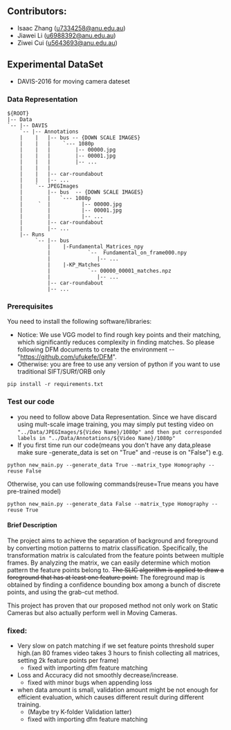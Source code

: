 ## Contributors:

* Isaac Zhang (u7334258@anu.edu.au)
* Jiawei Li   (u6988392@anu.edu.au)
* Ziwei Cui   (u5643693@anu.edu.au)

## Experimental DataSet
* DAVIS-2016 for moving camera dateset

### Data Representation 
```
${ROOT}
|-- Data
`-- |-- DAVIS
    `-- |-- Annotations
    |    |   |-- bus -- {DOWN SCALE IMAGES} 
    |    |   |    `--- 1080p
    |    |   |        |-- 00000.jpg
    |    |   |        |-- 00001.jpg
    |    |   |        |-- ...
    |    |   |    
    |    |   |-- car-roundabout
    |    |   |-- ...
    |    `-- JPEGImages
    |        |-- bus  -- {DOWN SCALE IMAGES} 
    |        |   `--- 1080p 
    |     `  |          |-- 00000.jpg 
    |        |          |-- 00001.jpg
    |        |          |-- ... 
    |        |-- car-roundabout
    |        |-- ...
    |-- Runs
         `-- |-- bus
             |    |-Fundamental_Matrices_npy
             |            `--  Fundamental_on_frame000.npy
             |               |-- ...
             |    |-KP_Matches
             |            `-- 00000_00001_matches.npz
             |               |-- ...
             |-- car-roundabout
             |-- ...
```


### Prerequisites
You need to install the following software/libraries:
* Notice: We use VGG model to find rough key points and their matching, which significantly reduces complexity in finding matches. So please following DFM documents to create the environment -- "https://github.com/ufukefe/DFM".   
* Otherwise: you are free to use any version of python if you want to use traditional SIFT/SURf/ORB only
```shell 
pip install -r requirements.txt
```

### Test our code
*  you need to follow above Data Representation. Since we have discard using mult-scale image training, you may simply put testing video on ```"../Data/JPEGImages/${Video Name}/1080p" and then put corresponded labels in "../Data/Annotations/${Video Name}/1080p"```
*  If you first time run our code(means you don't have any data,please make sure -generate_data is set on "True" and  -reuse is on "False")
e.g.
```shell
python new_main.py --generate_data True --matrix_type Homography --reuse False
```
Otherwise, you can use following commands(reuse=True means you have pre-trained model) 
```shell
python new_main.py --generate_data False --matrix_type Homography --reuse True
```

#### Brief Description
The project aims to achieve the separation of background and foreground by converting motion patterns to matrix classification. Specifically, the transformation matrix is calculated from the feature points between multiple frames. By analyzing the matrix, we can easily determine which motion pattern the feature points belong to. ~~The SLIC algorithm is applied to draw a foreground that has at least one feature point.~~ The foreground map is obtained by finding a confidence bounding box among a bunch of discrete points, and using the grab-cut method.

This project has proven that our proposed method not only work on Static Cameras but also actually perform well in Moving Cameras.
    


### fixed:
* Very slow on patch matching if we set feature points threshold super high.(an 80 frames video takes 3 hours to finish collecting all matrices, setting 2k feature points per frame)
  * fixed with importing dfm feature matching
* Loss and Accuracy did not smoothly decrease/increase.
  * fixed with minor bugs when appending loss
* when data amount is small, validation amount might be not enough for efficient evaluation, which causes different result during different training. 
  * (Maybe try K-folder Validation latter)
  * fixed with importing dfm feature matching
  



